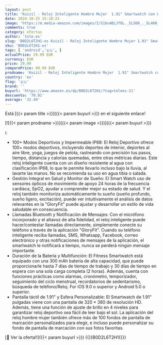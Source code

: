 ```yaml
---
layout: post
title: 'Kuizil - Reloj Inteligente Hombre Mujer  1.91" Smartwatch con Whatsapp Notificación y Llamadas Bluetooth  IP68 Pulsera Actividad con 100+ Modos Deportivos  Pulsómetro  SpO2  Monitor de Sueño para iOS Android'
date: 2024-10-25 15:10:23
image: 'https://m.media-amazon.com/images/I/51Uu4BiJfOL._SL500_._SL400_.jpg'
comments: true
category: ofertas
author: 'tole.es'
slug: 'B0D2L6T2H1-es Kuizil - Reloj Inteligente Hombre Mujer 1.91" Smartwatch...'
sku: 'B0D2L6T2H1-es'
tags: [ 'android','🇪🇸', ]
actualPrice: 29.99 EUR
currency: EUR
price: 29.99
comparePrice: 99.99 EUR
prodname: 'Kuizil - Reloj Inteligente Hombre Mujer  1.91" Smartwatch con Whatsapp Notificación y Llamadas Bluetooth  IP68 Pulsera Actividad con 100+ Modos Deportivos  Pulsómetro  SpO2  Monitor de Sueño para iOS Android'
country: 'es'
flag: '🇪🇸'
brand: ''
buyurl: 'https://www.amazon.es/dp/B0D2L6T2H1/?tag=tolees-21'
descuento: '70.01'
average: '32.49'
---
```


Está [{{< param title >}}]({{< param buyurl >}}) en el siguiente enlace!

[![{{< param prodname >}}]({{< param image >}})]({{< param buyurl >}})

ℹ️:

- 100+ Modos Deportivos y Impermeable IP68: El Reloj Deportivo ofrece 100+ modos deportivos, incluyendo deportes de interior, deportes al aire libre, yoga, juegos de pelota, rastreando con precisión tus pasos, tiempo, distancia y calorías quemadas, entre otras métricas diarias. Este reloj inteligente cuenta con un diseño resistente al agua con clasificación IP68, lo que te permite llevarlo incluso bajo la lluvia, al lavarte las manos. No se recomienda su uso en agua tibia o salada.
- Gestión Integral en Salud y Monitor de Sueño: El Smart Watch uso de sensores ópticos de movimiento de apoyo 24 horas de la frecuencia cardíaca, SpO2, ayudar a comprender mejor su estado de salud. Y el reloj también monitoriza automáticamente tu sueño (sueño profundo, sueño ligero, excitación), puede ver intuitivamente el análisis de datos relevantes en la "GloryFit" puede ajustar y desarrollar un estilo de vida saludable en consecuencia.
- Llamadas Bluetooth y Notificación de Mensajes: Con el micrófono incorporado y el altavoz de alta fidelidad, el reloj inteligente puede hacer/contestar llamadas directamente, simplemente conecte su teléfono a través de la aplicación "GloryFit". Cuando su teléfono inteligente reciba llamadas, SMS, Whatsapp, Facebook, correo electrónico y otras notificaciones de mensajes de la aplicación, el smartwatch le notificará a tiempo, nunca se perderá ningún mensaje importante.
- Duración de la Batería y Multifunción: El Fitness Smartwatch está equipado con una 300 mAh batería de alta capacidad, que puede proporcionarle hasta 7 días de tiempo de trabajo y 30 días de tiempo en espera con una sola carga completa (2 horas). Además, cuenta con funciones prácticas como alarmas, cronómetro, temporizador, seguimiento del ciclo menstrual, recordatorios de sedentarismo, búsqueda de teléfono/Reloj. For iOS 9.0 o superior y Android 5.0 o superior.
- Pantalla táctil de 1.91" y Esfera Personalizable: El Smartwatch de 1.91" pulgadas viene con una pantalla de 320 * 380 de resolución HD. Además, tiene una función de ajuste de brillo en 4 niveles para garantizar reloj deportivo sea fácil de leer bajo el sol. La aplicación del reloj hombre mujer también ofrece más de 100 fondos de pantalla de marcación personalizados para elegir, e incluso puede personalizar su fondo de pantalla de marcación con sus fotos favoritas.

[🛒 Ver la oferta!!]({{< param buyurl >}})
{{<world>}}B0D2L6T2H1{{</world>}}
